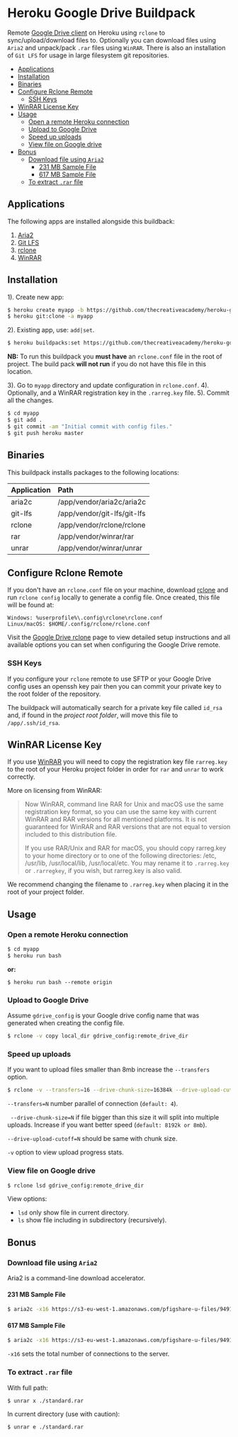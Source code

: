 # Heroku Google Drive Buildpack

Remote [Google Drive client][heroku-drive] on Heroku using `rclone` to 
sync/upload/download files to. Optionally you can download files using `Aria2` 
and unpack/pack `.rar` files using `WinRAR`. There is also an installation of
`Git LFS` for usage in large filesystem git repositories.

<!-- MarkdownTOC -->

- [Applications](#applications)
- [Installation](#installation)
- [Binaries](#binaries)
- [Configure Rclone Remote](#configure-rclone-remote)
    - [SSH Keys](#ssh-keys)
- [WinRAR License Key](#winrar-license-key)
- [Usage](#usage)
    - [Open a remote Heroku connection](#open-a-remote-heroku-connection)
    - [Upload to Google Drive](#upload-to-google-drive)
    - [Speed up uploads](#speed-up-uploads)
    - [View file on Google drive](#view-file-on-google-drive)
- [Bonus](#bonus)
    - [Download file using `Aria2`](#download-file-using-aria2)
        - [231 MB Sample File](#231-mb-sample-file)
        - [617 MB Sample File](#617-mb-sample-file)
    - [To extract `.rar` file](#to-extract-rar-file)

<!-- /MarkdownTOC -->


## Applications

The following apps are installed alongside this buildback:

1. [Aria2][aria]
2. [Git LFS][lfs]
3. [rclone][rclone]
4. [WinRAR][winrar]

## Installation

1). Create new app:

```bash
$ heroku create myapp -b https://github.com/thecreativeacademy/heroku-gdrive-buildpack.git
$ heroku git:clone -a myapp
```

2). Existing app, use: `add|set`.

```bash
$ heroku buildpacks:set https://github.com/thecreativeacademy/heroku-gdrive-buildpack.git -a myapp
```

**NB:** To run this buildpack you **must have** an `rclone.conf` file in the 
root of project. The build pack **will not run** if you do not have this file 
in this location.

3). Go to `myapp` directory and update configuration in `rclone.conf`.
4). Optionally, and a WinRAR registration key in the `.rarreg.key` file.
5). Commit all the changes.

```bash
$ cd myapp
$ git add .
$ git commit -am "Initial commit with config files."
$ git push heroku master
```

## Binaries

This buildpack installs packages to the following locations:

| Application | Path                        |
|:------------|:----------------------------|
| aria2c      | /app/vendor/aria2c/aria2c   |
| git-lfs     | /app/vendor/git-lfs/git-lfs |
| rclone      | /app/vendor/rclone/rclone   |
| rar         | /app/vendor/winrar/rar      |
| unrar       | /app/vendor/winrar/unrar    |

## Configure Rclone Remote

If you don't have an `rclone.conf` file on your machine, download 
[rclone][rclone] and run `rclone config` locally to generate a config file. 
Once created, this file will be found at:

```text
Windows: %userprofile%\.config\rclone\rclone.conf
Linux/macOS: $HOME/.config/rclone/rclone.conf
```

Visit the [Google Drive rclone][rclone-drive] page to view detailed setup 
instructions and all available options you can set when configuring the Google 
Drive remote.

### SSH Keys

If you configure your `rclone` remote to use SFTP or your Google Drive config 
uses an openssh key pair then you can commit your private key to the root 
folder of the repository.

The buildpack will automatically search for a private key file called `id_rsa` 
and, if found in the _project root folder_, will move this file to 
`/app/.ssh/id_rsa`.

## WinRAR License Key

If you use [WinRAR][winrar] you will need to copy the registration key file
`rarreg.key` to the root of your Heroku project folder in order for `rar` and 
`unrar` to work correctly.

More on licensing from WinRAR:

> Now WinRAR, command line RAR for Unix and macOS use the same registration
> key format, so you can use the same key with current WinRAR and RAR versions
> for all mentioned platforms. It is not guaranteed for WinRAR and RAR versions
> that are not equal to version included to this distribution file.
>
> If you use RAR/Unix and RAR for macOS, you should copy rarreg.key
> to your home directory or to one of the following directories:
> /etc, /usr/lib, /usr/local/lib, /usr/local/etc. You may rename it
> to `.rarreg.key` or `.rarregkey`, if you wish, but rarreg.key is also valid.

We recommend changing the filename to `.rarreg.key` when placing it in the root of your project folder.

## Usage

### Open a remote Heroku connection

```bash
$ cd myapp
$ heroku run bash
```

**or:**

```
$ heroku run bash --remote origin
```

### Upload to Google Drive

Assume `gdrive_config` is your Google drive config name that was generated 
when creating the config file. 

```bash
$ rclone -v copy local_dir gdrive_config:remote_drive_dir
```

### Speed up uploads

If you want to upload files smaller than 8mb increase the `--transfers` option.

```bash
$ rclone -v --transfers=16 --drive-chunk-size=16384k --drive-upload-cutoff=16384k copy local_dir gdrive_config:remote_drive_dir
```
 
`--transfers=N` number parallel of connection (`default: 4`).

` --drive-chunk-size=N` if file bigger than this size it will split into 
multiple uploads. Increase if you want better speed (`default: 8192k or 8mb`).

`--drive-upload-cutoff=N` should be same with chunk size.

`-v` option to view upload progress stats.

### View file on Google drive

```bash
$ rclone lsd gdrive_config:remote_drive_dir
```

View options:

- `lsd` only show file in current directory.
- `ls` show file including in subdirectory (recursively).

## Bonus

### Download file using `Aria2`

Aria2 is a command-line download accelerator.

#### 231 MB Sample File

```bash
$ aria2c -x16 https://s3-eu-west-1.amazonaws.com/pfigshare-u-files/9491437/standard.rar
```

#### 617 MB Sample File

```bash
$ aria2c -x16 https://s3-eu-west-1.amazonaws.com/pfigshare-u-files/9491434/sample.rar
```

`-x16` sets the total number of connections to the server.

### To extract `.rar` file

With full path:

```bash
$ unrar x ./standard.rar
```

In current directory (use with caution):

```bash
$ unrar e ./standard.rar
```

[heroku-drive]: https://github.com/thecreativeacademy/heroku-gdrive-buildpack
[rclone-drive]: https://rclone.org/drive/
[aria]: https://aria2.github.io/
[lfs]: https://git-lfs.github.com/
[rclone]: https://rclone.org
[winrar]: https://www.rarlab.com/
